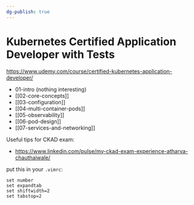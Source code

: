 ```yaml
---
dg-publish: true
---
```

# Kubernetes Certified Application Developer with Tests

<https://www.udemy.com/course/certified-kubernetes-application-developer/>

- 01-intro (nothing interesting)
- [[02-core-concepts]]
- [[03-configuration]]
- [[04-multi-container-pods]]
- [[05-observability]]
- [[06-pod-design]]
- [[07-services-and-networking]]



Useful tips for CKAD exam:

- <https://www.linkedin.com/pulse/my-ckad-exam-experience-atharva-chauthaiwale/>

put this in your `.vimrc`:
```
set number
set expandtab
set shiftwidth=2
set tabstop=2
```